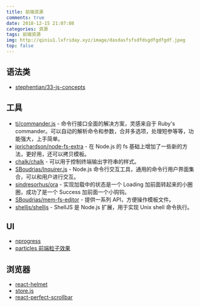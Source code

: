 ```yaml
---
title: 前端资源
comments: true
date: 2018-12-15 21:07:08
categories: 资源
tags: 前端资源
img: http://qiniu1.lxfriday.xyz/image/dasdasfsfsdfdsgdfgdfgdf.jpeg
top: false
---
```


## 语法类
- [stephentian/33-js-concepts](https://github.com/stephentian/33-js-concepts)

## 工具
- [tj/commander.js](https://github.com/tj/commander.js/) - 命令行接口全面的解决方案，灵感来自于 Ruby's commander。可以自动的解析命令和参数，合并多选项，处理短参等等，功能强大，上手简单。
- [jprichardson/node-fs-extra](https://github.com/jprichardson/node-fs-extra) - 在 Node.js 的 fs 基础上增加了一些新的方法，更好用，还可以拷贝模板。
- [chalk/chalk](https://github.com/chalk/chalk) - 可以用于控制终端输出字符串的样式。
- [SBoudrias/Inquirer.js](https://github.com/SBoudrias/Inquirer.js/) - Node.js 命令行交互工具，通用的命令行用户界面集合，可以和用户进行交互。
- [sindresorhus/ora](https://github.com/sindresorhus/ora) - 实现加载中的状态是一个 Loading 加前面转起来的小圈圈，成功了是一个 Success 加前面一个小钩钩。
- [SBoudrias/mem-fs-editor](https://github.com/sboudrias/mem-fs-editor) - 提供一系列 API，方便操作模板文件。
- [shelljs/shelljs](https://github.com/shelljs/shelljs) - ShellJS 是 Node.js 扩展，用于实现 Unix shell 命令执行。

## UI
- [nprogress](https://github.com/rstacruz/nprogress)
- [particles 前端粒子效果](https://github.com/VincentGarreau/particles.js)

## 浏览器
- [react-helmet](https://github.com/nfl/react-helmet)
- [store.js](https://github.com/marcuswestin/store.js#readme)
- [react-perfect-scrollbar](https://github.com/goldenyz/react-perfect-scrollbar)


